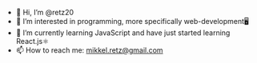 - 👋 Hi, I’m @retz20
- 👀 I’m interested in programming, more specifically web-development🖥
- 🌱 I’m currently learning JavaScript and have just started learning React.js⚛
- 📫 How to reach me: mikkel.retz@gmail.com

<!---
retz20/retz20 is a ✨ special ✨ repository because its `README.md` (this file) appears on your GitHub profile.
You can click the Preview link to take a look at your changes.
--->
